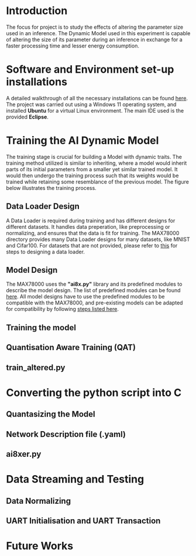# Introduction
  The focus for project is to study the effects of altering the parameter size used in an inference. The Dynamic Model used in this experiment is capable of altering the size of its parameter during an inference in exchange for a faster processing time and lesser energy consumption. 
  
# Software and Environment set-up installations
  A detailed walkthrough of all the necessary installations can be found [here](https://github.com/analogdevicesinc/ai8x-training?tab=readme-ov-file#installation). The project was carried out using a Windows 11 operating system, and installed **Ubuntu** for a virtual Linux environment. The main IDE used is the provided **Eclipse**. 

# Training the AI Dynamic Model
  The training stage is crucial for building a Model with dynamic traits. The training method utilized is similar to inheriting, where a model would inherit parts of its initial parameters from a smaller yet similar trained model. It would then undergo the training process such that its weights would be trained while retaining some resemblance of the previous model. The figure below illustrates the training process.
  
## Data Loader Design
  A Data Loader is required during training and has different designs for different datasets. It handles data preperation, like preprocessing or normalizing, and ensures that the data is fit for training. The MAX78000 directory provides many Data Loader designs for many datasets, like MNIST and Cifar100. For datasets that are not provided, please refer to [this](https://www.analog.com/en/resources/app-notes/data-loader-design-for-max78000-model-training.html) for steps to designing a data loader. 
## Model Design
  The MAX78000 uses the **"ai8x.py"** library and its predefined modules to describe the model design. The list of predefined modules can be found [here](https://github.com/analogdevicesinc/ai8x-training?tab=readme-ov-file#list-of-predefined-modules). All model designs have to use the predefined modules to be compatible with the MAX78000, and pre-existing models can be adapted for compatibility by following [steps listed here](https://github.com/analogdevicesinc/ai8x-training?tab=readme-ov-file#adapting-pre-existing-models).  
## Training the model
## Quantisation Aware Training (QAT)
## train_altered.py

# Converting the python script into C
## Quantasizing the Model
## Network Description file (.yaml)
## ai8xer.py

# Data Streaming and Testing
## Data Normalizing
## UART Initialisation and UART Transaction

# Future Works
